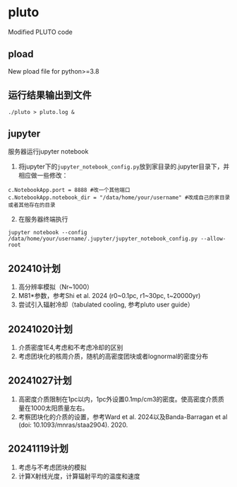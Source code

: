 # pluto
Modified PLUTO code

## pload
New pload file for python>=3.8

## 运行结果输出到文件
`./pluto > pluto.log &`

## jupyter
服务器运行jupyter notebook
1. 将jupyter下的`jupyter_notebook_config.py`放到家目录的.jupyter目录下，并相应做一些修改：
```
c.NotebookApp.port = 8888 #改一个其他端口
c.NotebookApp.notebook_dir = "/data/home/your/username" #改成自己的家目录或者其他存在的目录
```
2. 在服务器终端执行
```
jupyter notebook --config /data/home/your/username/.jupyter/jupyter_notebook_config.py --allow-root
```
## 202410计划
1. 高分辨率模拟（Nr~1000）
2. M81\*参数，参考Shi et al. 2024 (r0\~0.1pc, r1\~30pc, t\~20000yr)
3. 尝试引入辐射冷却（tabulated cooling, 参考pluto user guide）

## 20241020计划
1. 介质密度1E4,考虑和不考虑冷却的区别
2. 考虑团块化的核周介质，随机的高密度团块或者lognormal的密度分布

## 20241027计划
1. 高密度介质限制在1pc以内，1pc外设置0.1mp/cm3的密度。使高密度介质质量在1000太阳质量左右。
2. 考察团块化的介质的设置，参考Ward et al. 2024以及Banda-Barragan et al (doi: 10.1093/mnras/staa2904). 2020.

## 20241119计划
1. 考虑与不考虑团块的模拟
2. 计算X射线光度，计算辐射平均的温度和速度

